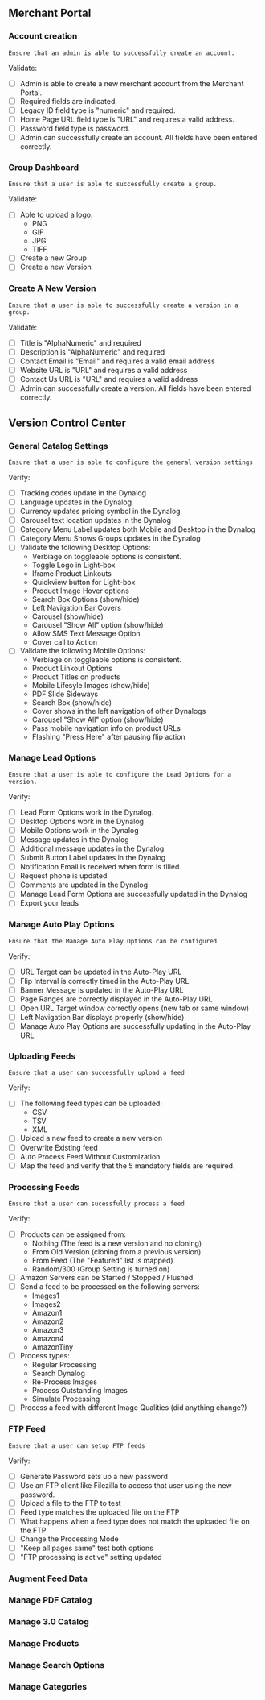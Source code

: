 ## Merchant Portal

### Account creation
    Ensure that an admin is able to successfully create an account.

Validate:
- [ ] Admin is able to create a new merchant account from the Merchant Portal.
- [ ] Required fields are indicated.
- [ ] Legacy ID field type is "numeric" and required.
- [ ] Home Page URL field type is "URL" and requires a valid address.
- [ ] Password field type is password.
- [ ] Admin can successfully create an account. All fields have been entered correctly.

### Group Dashboard
    Ensure that a user is able to successfully create a group.
Validate:
- [ ] Able to upload a logo:
  * PNG
  * GIF
  * JPG
  * TIFF
- [ ] Create a new Group
- [ ] Create a new Version

### Create A New Version
    Ensure that a user is able to successfully create a version in a group.
Validate:
- [ ] Title is "AlphaNumeric" and required
- [ ] Description is "AlphaNumeric" and required
- [ ] Contact Email is "Email" and requires a valid email address
- [ ] Website URL is "URL" and requires a valid address
- [ ] Contact Us URL is "URL" and requires a valid address
- [ ] Admin can successfully create a version. All fields have been entered correctly.

## Version Control Center

### General Catalog Settings
    Ensure that a user is able to configure the general version settings
Verify:
- [ ] Tracking codes update in the Dynalog
- [ ] Language updates in the Dynalog
- [ ] Currency updates pricing symbol in the Dynalog
- [ ] Carousel text location updates in the Dynalog
- [ ] Category Menu Label updates both Mobile and Desktop in the Dynalog
- [ ] Category Menu Shows Groups updates in the Dynalog
- [ ] Validate the following Desktop Options:
  * Verbiage on toggleable options is consistent.
  * Toggle Logo in Light-box
  * Iframe Product Linkouts
  * Quickview button for Light-box
  * Product Image Hover options
  * Search Box Options (show/hide)
  * Left Navigation Bar Covers
  * Carousel (show/hide)
  * Carousel "Show All" option (show/hide)
  * Allow SMS Text Message Option
  * Cover call to Action
- [ ] Validate the following Mobile Options:
  * Verbiage on toggleable options is consistent.
  * Product Linkout Options
  * Product Titles on products
  * Mobile Lifesyle Images (show/hide)
  * PDF Slide Sideways
  * Search Box (show/hide)
  * Cover shows in the left navigation of other Dynalogs
  * Carousel "Show All" option (show/hide)
  * Pass mobile navigation info on product URLs
  * Flashing "Press Here" after pausing flip action



### Manage Lead Options
    Ensure that a user is able to configure the Lead Options for a version.
Verify:
- [ ] Lead Form Options work in the Dynalog.
- [ ] Desktop Options work in the Dynalog
- [ ] Mobile Options work in the Dynalog
- [ ] Message updates in the Dynalog
- [ ] Additional message updates in the Dynalog
- [ ] Submit Button Label updates in the Dynalog
- [ ] Notification Email is received when form is filled.
- [ ] Request phone is updated
- [ ] Comments are updated in the Dynalog
- [ ] Manage Lead Form Options are successfully updated in the Dynalog
- [ ] Export your leads

### Manage Auto Play Options
    Ensure that the Manage Auto Play Options can be configured
Verify:
- [ ] URL Target can be updated in the Auto-Play URL
- [ ] Flip Interval is correctly timed in the Auto-Play URL
- [ ] Banner Message is updated in the Auto-Play URL
- [ ] Page Ranges are correctly displayed in the Auto-Play URL
- [ ] Open URL Target window correctly opens (new tab or same window)
- [ ] Left Navigation Bar displays properly (show/hide)
- [ ] Manage Auto Play Options are successfully updating in the Auto-Play URL

### Uploading Feeds
    Ensure that a user can successfully upload a feed
Verify:
- [ ] The following feed types can be uploaded:
  * CSV
  * TSV
  * XML
- [ ] Upload a new feed to create a new version
- [ ] Overwrite Existing feed
- [ ] Auto Process Feed Without Customization
- [ ] Map the feed and verify that the 5 mandatory fields are required.

### Processing Feeds
    Ensure that a user can sucessfully process a feed
Verify:
- [ ] Products can be assigned from:
  * Nothing (The feed is a new version and no cloning)
  * From Old Version (cloning from a previous version)
  * From Feed (The "Featured" list is mapped)
  * Random/300 (Group Setting is turned on)
- [ ] Amazon Servers can be Started / Stopped / Flushed
- [ ] Send a feed to be processed on the following servers:
  * Images1
  * Images2
  * Amazon1
  * Amazon2
  * Amazon3
  * Amazon4
  * AmazonTiny
- [ ] Process types:
  * Regular Processing
  * Search Dynalog
  * Re-Process Images
  * Process Outstanding Images
  * Simulate Processing
- [ ] Process a feed with different Image Qualities (did anything change?)

### FTP Feed
    Ensure that a user can setup FTP feeds
Verify:
- [ ] Generate Password sets up a new password
- [ ] Use an FTP client like Filezilla to access that user using the new password.
- [ ] Upload a file to the FTP to test
- [ ] Feed type matches the uploaded file on the FTP
- [ ] What happens when a feed type does not match the uploaded file on the FTP
- [ ] Change the Processing Mode
- [ ] "Keep all pages same" test both options
- [ ] "FTP processing is active" setting updated

### Augment Feed Data

### Manage PDF Catalog

### Manage 3.0 Catalog

### Manage Products

### Manage Search Options

### Manage Categories

